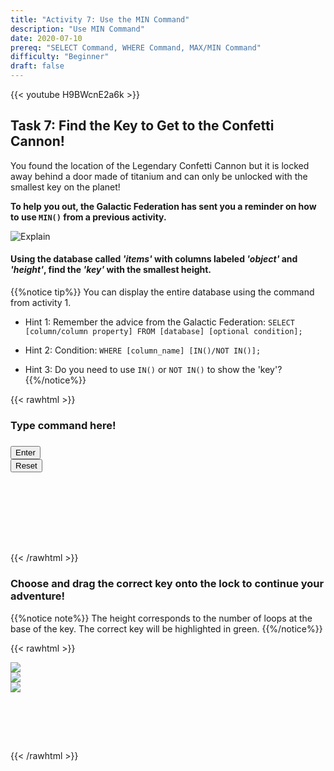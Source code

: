 ```yaml
---
title: "Activity 7: Use the MIN Command"
description: "Use MIN Command"
date: 2020-07-10
prereq: "SELECT Command, WHERE Command, MAX/MIN Command"
difficulty: "Beginner"
draft: false
---
```

<!-- Links for javascript and CSS needed for drop down logic -->
<link rel="stylesheet" href="../default/_default.css" type="text/css"></link>
<link rel="stylesheet" href="../default/_type.css" type="text/css"></link>
<link rel="stylesheet" href="_activity7.css" type="text/css"></link>

<script type="text/javascript" src="../default/_default.js"></script>
<script type="text/javascript" src="../default/_type.js"></script>
<script type="text/javascript" src="../default/alasql.js"></script>
<script type="text/javascript" src="../default/db.js"></script>
<script type="text/javascript" src="_activity7.js"></script>

{{< youtube H9BWcnE2a6k >}}


## Task 7: Find the Key to Get to the Confetti Cannon!

You found the location of the Legendary Confetti Cannon but it is locked away behind a door made of titanium 
and can only be unlocked with the smallest key on the planet! 

**To help you out, the Galactic Federation has sent you a reminder on how to use `MIN()` from a previous activity.**

![Explain](../activity5/assets/max_min.png)

#### Using the database called <i>'items'</i> with columns labeled <i>'object'</i> and <i>'height'</i>, find the <i>'key'</i> with the smallest height.
{{%notice tip%}}
You can display the entire database using the command from activity 1.

* Hint 1: Remember the advice from the Galactic Federation: `SELECT [column/column property] FROM [database] [optional condition];`

* Hint 2: Condition: `WHERE [column_name] [IN()/NOT IN()];` 

* Hint 3: Do you need to use `IN()` or `NOT IN()` to show the 'key'?
{{%/notice%}}
<!-- SQL Type In Activity -->

{{< rawhtml >}}

<div class="terminal_div" id="terminal_div">
    <div class = "outer">
      <h3 id = "commands" contenteditable="true" onclick="placeholder()">Type command here!</h3>
    </div>
    <div class = "prev">
      <h3 id = "prev"></h3>
    </div>
    <div style="clear: both;"></div> 
    <button class="button button1" onclick="sql()"> Enter </button>
    <div style="clear: both;"></div> 
    <button class = "button reset" onclick="reset()">Reset</button>
  </div>
  <div style="clear: both;"></div> 
  <h1 class="error" id="sqlcommand" style="visibility:hidden"><strong>ERROR INVALID INPUT></strong></h1>
  <table id="table">
    <tr></tr>
  </table>
  <h4 id="story"></h4>

<h4 id="story"></h4>

<br>
{{< /rawhtml >}}

### Choose and drag the correct key onto the lock to continue your adventure!
{{%notice note%}}
The height corresponds to the number of loops at the base of the key. The correct key will be highlighted in green.
{{%/notice%}}

{{< rawhtml >}}

<!-- Player drags key block to drop block to finish mission -->
<div class="door_div" id="door_div">

<div id="buffer" class = "codeBlocks"></div>
<div style="clear: both;"></div> 


<!-- Position of first key -->
<div id="div1" class ="codeBlocks" ondrop="drop(event)" ondragover="allowDrop(event)">
  <img class="img" src="assets/Key1.png" draggable="true" ondragstart="drag(event)" id="drag1">
</div> 

<!-- Drag Block -->
<div id="div2" class ="codeBlocks" ondrop="drop(event)" ondragover="allowDrop(event)">
  <img class="img" src="assets/Key2.png" draggable="true" ondragstart="drag(event)" id="drag2">
</div> 

<div id="div3" class ="codeBlocks" ondrop="drop(event)" ondragover="allowDrop(event)">
  <img class="img" src="assets/Key3.png" draggable="true" ondragstart="drag(event)" id="drag3">
</div> 

<!-- Drop Location -->
<div id="div4" class="dropClass" ondrop="drop(event)" ondragover="allowDrop(event)";> </div>

</div>

<!-- Next mission text displays -->
<div id="text1" style="visibility:hidden">
  <h3> You found the Legendary Totem of Fun: Confetti Cannon! </h3>
</div>

<!-- Unhide the Confetti Cannon -->
<img id="cannon" alt="cannon" style="visibility:hidden"/>

<!-- Tells User to continue mission -->
<div class="resume_plot" id="resume_plot" style="visibility:hidden">
  <div class="alert">
    <span id="check">&#10003;</span>
    You've completed the task! Continue to the next mission!
  </div>
</div>
{{< /rawhtml >}}
